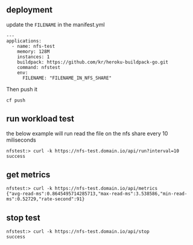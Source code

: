 

## deployment

update the `FILENAME` in the manifest.yml

```
---
applications:
  - name: nfs-test
    memory: 128M
    instances: 1
    buildpack: https://github.com/kr/heroku-buildpack-go.git
    command: nfstest
    env:
      FILENAME: "FILENAME_IN_NFS_SHARE"
```

Then push it 

```
cf push
```

## run workload test

the below example will run read the file on the nfs share every 10 miliseconds

```
nfstest:> curl -k https://nfs-test.domain.io/api/run?interval=10
success
```

## get metrics

```
nfstest:> curl -k https://nfs-test.domain.io/api/metrics
{"avg-read-ms":0.8645495714285713,"max-read-ms":3.538586,"min-read-ms":0.52729,"rate-second":91}
```

## stop test

```
nfstest:> curl -k https://nfs-test.domain.io/api/stop
success
```

